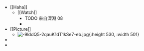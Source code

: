 - [[Haha]]
	- [[Watch]]
		- TODO 來自深淵 08
		-
- [[Picture]]
	- ![-9lddQ5-2qauK1dT1kSe7-eb.jpg](../assets/-9lddQ5-2qauK1dT1kSe7-eb_1660810099586_0.jpg){:height 530, :width 501}
-
-